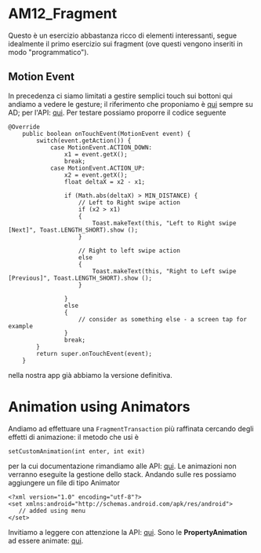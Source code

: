 # AM12_Fragment

Questo è un esercizio abbastanza ricco di elementi interessanti, segue idealmente il primo esercizio sui fragment (ove questi vengono inseriti in modo "programmatico").

## Motion Event

In precedenza ci siamo limitati a gestire semplici touch sui bottoni qui andiamo a vedere le gesture; il riferimento che proponiamo è [qui](https://developer.android.com/training/graphics/opengl/touch.html) sempre su AD; per l'API: [qui](https://developer.android.com/reference/android/view/View.html#onTouchEvent(android.view.MotionEvent)). Per testare possiamo proporre il codice seguente
```
@Override
    public boolean onTouchEvent(MotionEvent event) {
        switch(event.getAction()) {
            case MotionEvent.ACTION_DOWN:
                x1 = event.getX();
                break;
            case MotionEvent.ACTION_UP:
                x2 = event.getX();
                float deltaX = x2 - x1;

                if (Math.abs(deltaX) > MIN_DISTANCE) {
                    // Left to Right swipe action
                    if (x2 > x1)
                    {
                        Toast.makeText(this, "Left to Right swipe [Next]", Toast.LENGTH_SHORT).show ();
                    }

                    // Right to left swipe action
                    else
                    {
                        Toast.makeText(this, "Right to Left swipe [Previous]", Toast.LENGTH_SHORT).show ();
                    }

                }
                else
                {
                    // consider as something else - a screen tap for example
                }
                break;
        }
        return super.onTouchEvent(event);
    }
```
nella nostra app già abbiamo la versione definitiva.

# Animation using Animators

Andiamo ad effettuare una `FragmentTransaction` più raffinata cercando degli effetti di animazione: il metodo che usi è
```
setCustomAnimation(int enter, int exit)
```
per la cui documentazione rimandiamo alle API: [qui](https://developer.android.com/reference/android/app/FragmentTransaction.html). Le animazioni non verranno eseguite la gestione dello stack.
Andando sulle res possiamo aggiungere un file di tipo Animator
```
<?xml version="1.0" encoding="utf-8"?>
<set xmlns:android="http://schemas.android.com/apk/res/android">
   // added using menu
</set>
```
Invitiamo a leggere con attenzione la API: [qui](https://developer.android.com/guide/topics/resources/animation-resource.html). Sono le **PropertyAnimation** ad essere animate: [qui](https://developer.android.com/guide/topics/graphics/prop-animation.html).
 